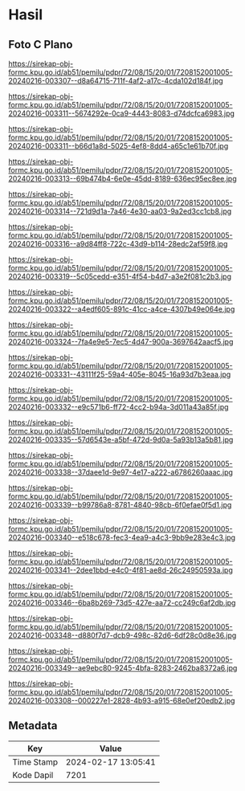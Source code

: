 # Hasil

## Foto C Plano

https://sirekap-obj-formc.kpu.go.id/ab51/pemilu/pdpr/72/08/15/20/01/7208152001005-20240216-003307--d8a64715-711f-4af2-a17c-4cda102d184f.jpg

https://sirekap-obj-formc.kpu.go.id/ab51/pemilu/pdpr/72/08/15/20/01/7208152001005-20240216-003311--5674292e-0ca9-4443-8083-d74dcfca6983.jpg

https://sirekap-obj-formc.kpu.go.id/ab51/pemilu/pdpr/72/08/15/20/01/7208152001005-20240216-003311--b66d1a8d-5025-4ef8-8dd4-a65c1e61b70f.jpg

https://sirekap-obj-formc.kpu.go.id/ab51/pemilu/pdpr/72/08/15/20/01/7208152001005-20240216-003313--69b474b4-6e0e-45dd-8189-636ec95ec8ee.jpg

https://sirekap-obj-formc.kpu.go.id/ab51/pemilu/pdpr/72/08/15/20/01/7208152001005-20240216-003314--721d9d1a-7a46-4e30-aa03-9a2ed3cc1cb8.jpg

https://sirekap-obj-formc.kpu.go.id/ab51/pemilu/pdpr/72/08/15/20/01/7208152001005-20240216-003316--a9d84ff8-722c-43d9-b114-28edc2af59f8.jpg

https://sirekap-obj-formc.kpu.go.id/ab51/pemilu/pdpr/72/08/15/20/01/7208152001005-20240216-003319--5c05cedd-e351-4f54-b4d7-a3e2f081c2b3.jpg

https://sirekap-obj-formc.kpu.go.id/ab51/pemilu/pdpr/72/08/15/20/01/7208152001005-20240216-003322--a4edf605-891c-41cc-a4ce-4307b49e064e.jpg

https://sirekap-obj-formc.kpu.go.id/ab51/pemilu/pdpr/72/08/15/20/01/7208152001005-20240216-003324--7fa4e9e5-7ec5-4d47-900a-3697642aacf5.jpg

https://sirekap-obj-formc.kpu.go.id/ab51/pemilu/pdpr/72/08/15/20/01/7208152001005-20240216-003331--43111f25-59a4-405e-8045-16a93d7b3eaa.jpg

https://sirekap-obj-formc.kpu.go.id/ab51/pemilu/pdpr/72/08/15/20/01/7208152001005-20240216-003332--e9c571b6-ff72-4cc2-b94a-3d011a43a85f.jpg

https://sirekap-obj-formc.kpu.go.id/ab51/pemilu/pdpr/72/08/15/20/01/7208152001005-20240216-003335--57d6543e-a5bf-472d-9d0a-5a93b13a5b81.jpg

https://sirekap-obj-formc.kpu.go.id/ab51/pemilu/pdpr/72/08/15/20/01/7208152001005-20240216-003338--37daee1d-9e97-4e17-a222-a6786260aaac.jpg

https://sirekap-obj-formc.kpu.go.id/ab51/pemilu/pdpr/72/08/15/20/01/7208152001005-20240216-003339--b99786a8-8781-4840-98cb-6f0efae0f5d1.jpg

https://sirekap-obj-formc.kpu.go.id/ab51/pemilu/pdpr/72/08/15/20/01/7208152001005-20240216-003340--e518c678-fec3-4ea9-a4c3-9bb9e283e4c3.jpg

https://sirekap-obj-formc.kpu.go.id/ab51/pemilu/pdpr/72/08/15/20/01/7208152001005-20240216-003341--2dee1bbd-e4c0-4f81-ae8d-26c24950593a.jpg

https://sirekap-obj-formc.kpu.go.id/ab51/pemilu/pdpr/72/08/15/20/01/7208152001005-20240216-003346--6ba8b269-73d5-427e-aa72-cc249c6af2db.jpg

https://sirekap-obj-formc.kpu.go.id/ab51/pemilu/pdpr/72/08/15/20/01/7208152001005-20240216-003348--d880f7d7-dcb9-498c-82d6-6df28c0d8e36.jpg

https://sirekap-obj-formc.kpu.go.id/ab51/pemilu/pdpr/72/08/15/20/01/7208152001005-20240216-003349--ae9ebc80-9245-4bfa-8283-2462ba8372a6.jpg

https://sirekap-obj-formc.kpu.go.id/ab51/pemilu/pdpr/72/08/15/20/01/7208152001005-20240216-003308--000227e1-2828-4b93-a915-68e0ef20edb2.jpg


## Metadata

| Key        | Value               |
| ---------- | ------------------- |
| Time Stamp | 2024-02-17 13:05:41 |
| Kode Dapil | 7201                |



